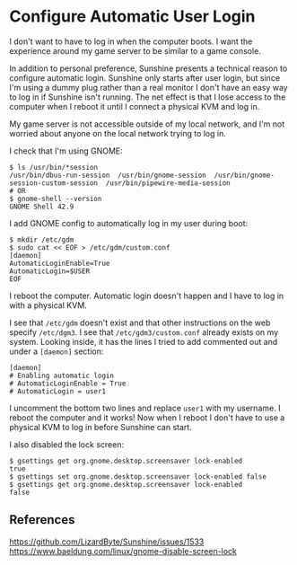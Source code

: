 # Configure Automatic User Login

I don't want to have to log in when the computer boots.
I want the experience around my game server to be similar to a game console.

In addition to personal preference, Sunshine presents a technical reason to configure automatic login.
Sunshine only starts after user login,
but since I'm using a dummy plug rather than a real monitor
I don't have an easy way to log in if Sunshine isn't running.
The net effect is that I lose access to the computer when I reboot it
until I connect a physical KVM and log in.

My game server is not accessible outside of my local network,
and I'm not worried about anyone on the local network trying to log in.

I check that I'm using GNOME:

```
$ ls /usr/bin/*session
/usr/bin/dbus-run-session  /usr/bin/gnome-session  /usr/bin/gnome-session-custom-session  /usr/bin/pipewire-media-session
# OR
$ gnome-shell --version
GNOME Shell 42.9
```

I add GNOME config to automatically log in my user during boot:

```
$ mkdir /etc/gdm
$ sudo cat << EOF > /etc/gdm/custom.conf
[daemon]
AutomaticLoginEnable=True
AutomaticLogin=$USER
EOF
```

I reboot the computer.
Automatic login doesn't happen and I have to log in with a physical KVM.

I see that `/etc/gdm` doesn't exist and that other instructions on the web specify `/etc/dgm3`.
I see that `/etc/gdm3/custom.conf` already exists on my system.
Looking inside, it has the lines I tried to add commented out and under a `[daemon]` section:

```
[daemon]
# Enabling automatic login
# AutomaticLoginEnable = True
# AutomaticLogin = user1
```

I uncomment the bottom two lines and replace `user1` with my username.
I reboot the computer and it works!
Now when I reboot I don't have to use a physical KVM to log in before Sunshine can start.

I also disabled the lock screen:

```
$ gsettings get org.gnome.desktop.screensaver lock-enabled
true
$ gsettings set org.gnome.desktop.screensaver lock-enabled false
$ gsettings get org.gnome.desktop.screensaver lock-enabled
false
```

## References

https://github.com/LizardByte/Sunshine/issues/1533
https://www.baeldung.com/linux/gnome-disable-screen-lock
